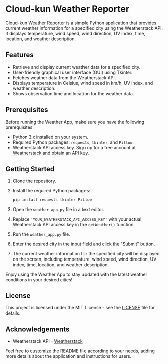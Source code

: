 # Cloud-kun Weather Reporter

Cloud-kun Weather Reporter is a simple Python application that provides current weather information for a specified city using the Weatherstack API. It displays temperature, wind speed, wind direction, UV index, time, location, and weather description.

## Features

- Retrieve and display current weather data for a specified city.
- User-friendly graphical user interface (GUI) using Tkinter.
- Fetches weather data from the Weatherstack API.
- Displays temperature in Celsius, wind speed in km/h, UV index, and weather description.
- Shows observation time and location for the weather data.

## Prerequisites

Before running the Weather App, make sure you have the following prerequisites:

- Python 3.x installed on your system.
- Required Python packages: `requests`, `tkinter`, and `Pillow`.
- Weatherstack API access key. Sign up for a free account at [Weatherstack](https://weatherstack.com/) and obtain an API key.

## Getting Started

1. Clone the repository.

2. Install the required Python packages:

   ```
   pip install requests tkinter Pillow
   ```

3. Open the `weather_app.py` file in a text editor.

4. Replace `'YOUR_WEATHERSTACK_API_ACCESS_KEY'` with your actual Weatherstack API access key in the `getWeather()` function.

5. Run the `weather_app.py` file.

6. Enter the desired city in the input field and click the "Submit" button.

7. The current weather information for the specified city will be displayed on the screen, including temperature, wind speed, wind direction, UV index, time, location, and weather description.

Enjoy using the Weather App to stay updated with the latest weather conditions in your desired cities!

## License

This project is licensed under the MIT License - see the [LICENSE](LICENSE) file for details.

## Acknowledgements

- Weatherstack API - [Weatherstack](https://weatherstack.com/)

Feel free to customize the README file according to your needs, adding more details about the application and instructions for users.

